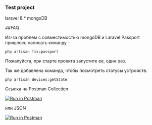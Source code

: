 ### Test project

laravel 8.*
mongoDB

##FAQ

Из-за проблем с совместимостью mongoDB и Laravel Passport пришлось написать команду - 
```
php artisan fix:passport
```

Пожалуйста, при старте проекта запустите ее, один раз.

Так же добавлена команда, чтобы посмотреть статусы устройств.
```
php artisan devices:getState
```

Ссылка на Postman Collection

[![Run in Postman](https://run.pstmn.io/button.svg)](https://app.getpostman.com/run-collection/11383483-62870ea8-3f56-4b52-9e23-dad998a61894?action=collection%2Ffork&collection-url=entityId%3D11383483-62870ea8-3f56-4b52-9e23-dad998a61894%26entityType%3Dcollection%26workspaceId%3D6af69171-b73a-437c-b967-1d6d7dc8c7eb)

или JSON

[![Run in Postman](https://run.pstmn.io/button.svg)](https://app.getpostman.com/run-collection/11383483-62870ea8-3f56-4b52-9e23-dad998a61894?action=collection%2Ffork&collection-url=entityId%3D11383483-62870ea8-3f56-4b52-9e23-dad998a61894%26entityType%3Dcollection%26workspaceId%3D6af69171-b73a-437c-b967-1d6d7dc8c7eb)
